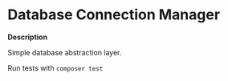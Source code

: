 # Database Connection Manager

**Description**

Simple database abstraction layer.

Run tests with `composer test`